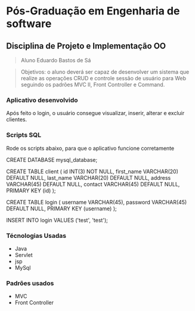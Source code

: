 # Pós-Graduação em Engenharia de software
## Disciplina de Projeto e Implementação OO
> Aluno
Eduardo Bastos de Sá

> Objetivos:
 o aluno deverá ser capaz de desenvolver um sistema que realize as operações CRUD e controle sessão de usuário para Web seguindo os padrões MVC II, Front Controller e Command.
 
 ### Aplicativo desenvolvido
Após feito o login, o usuário consegue visualizar, inserir, alterar e excluir clientes.

### Scripts SQL
Rode os scripts abaixo, para que o aplicativo funcione corretamente

CREATE DATABASE mysql_database;

CREATE TABLE client (
    id INT(3) NOT NULL,
    first_name VARCHAR(20) DEFAULT NULL,
    last_name VARCHAR(20) DEFAULT NULL,
    address VARCHAR(45) DEFAULT NULL,
    contact VARCHAR(45) DEFAULT NULL,
    PRIMARY KEY (id)
);

CREATE TABLE login (
    username VARCHAR(45),
    password VARCHAR(45) DEFAULT NULL,
    PRIMARY KEY (username)
);

INSERT INTO login VALUES ('test', 'test');

 ### Técnologias Usadas
  - Java
  - Servlet
  - jsp
  - MySql
 
 ### Padrões usados
 - MVC
 - Front Controller

